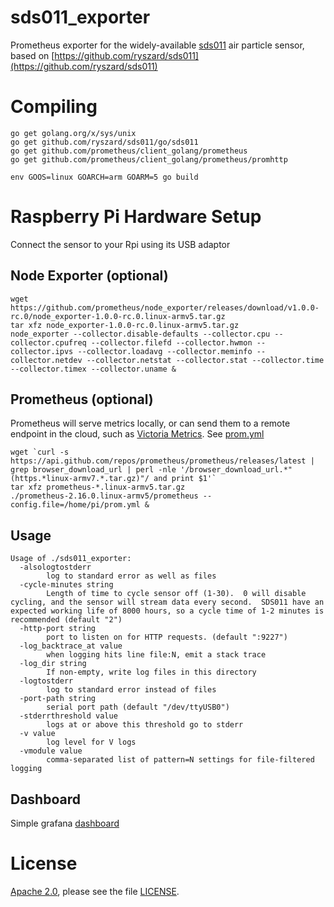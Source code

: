 # sds011_exporter
Prometheus exporter for the widely-available [sds011](http://inovafitness.com/en/a/chanpinzhongxin/95.html) air particle sensor, based on [https://github.com/ryszard/sds011](https://github.com/ryszard/sds011)

# Compiling
```
go get golang.org/x/sys/unix
go get github.com/ryszard/sds011/go/sds011
go get github.com/prometheus/client_golang/prometheus
go get github.com/prometheus/client_golang/prometheus/promhttp

env GOOS=linux GOARCH=arm GOARM=5 go build
```

# Raspberry Pi Hardware Setup
Connect the sensor to your Rpi using its USB adaptor

## Node Exporter (optional)
```
wget https://github.com/prometheus/node_exporter/releases/download/v1.0.0-rc.0/node_exporter-1.0.0-rc.0.linux-armv5.tar.gz
tar xfz node_exporter-1.0.0-rc.0.linux-armv5.tar.gz
node_exporter --collector.disable-defaults --collector.cpu --collector.cpufreq --collector.filefd --collector.hwmon --collector.ipvs --collector.loadavg --collector.meminfo --collector.netdev --collector.netstat --collector.stat --collector.time --collector.timex --collector.uname & 
```

## Prometheus (optional)
Prometheus will serve metrics locally, or can send them to a remote endpoint in the cloud, such as [Victoria Metrics](https://github.com/VictoriaMetrics/VictoriaMetrics/wiki/Single-server-VictoriaMetrics).  See [prom.yml](../blob/master/prom.yml)
```
wget `curl -s https://api.github.com/repos/prometheus/prometheus/releases/latest | grep browser_download_url | perl -nle '/browser_download_url.*"(https.*linux-armv7.*.tar.gz)"/ and print $1'`
tar xfz prometheus-*.linux-armv5.tar.gz
./prometheus-2.16.0.linux-armv5/prometheus --config.file=/home/pi/prom.yml & 
```
## Usage
```
Usage of ./sds011_exporter:
  -alsologtostderr
    	log to standard error as well as files
  -cycle-minutes string
    	Length of time to cycle sensor off (1-30).  0 will disable cycling, and the sensor will stream data every second.  SDS011 have an expected working life of 8000 hours, so a cycle time of 1-2 minutes is recommended (default "2")
  -http-port string
    	port to listen on for HTTP requests. (default ":9227")
  -log_backtrace_at value
    	when logging hits line file:N, emit a stack trace
  -log_dir string
    	If non-empty, write log files in this directory
  -logtostderr
    	log to standard error instead of files
  -port-path string
    	serial port path (default "/dev/ttyUSB0")
  -stderrthreshold value
    	logs at or above this threshold go to stderr
  -v value
    	log level for V logs
  -vmodule value
    	comma-separated list of pattern=N settings for file-filtered logging
```

## Dashboard
Simple grafana [dashboard](https://grafana.com/grafana/dashboards/11866)

# License
[Apache 2.0](https://www.tldrlegal.com/l/apache2), please see the file [LICENSE](../blob/master/LICENSE).
